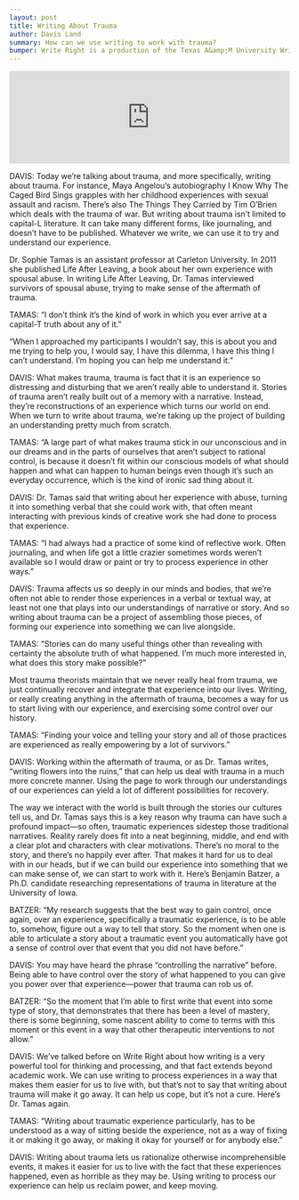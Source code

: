 ```yaml
---
layout: post
title: Writing About Trauma
author: Davis Land
summary: How can we use writing to work with trauma?
bumper: Write Right is a production of the Texas A&amp;M University Writing Center, a service of the Department of Undergraduate Studies. The UWC is dedicated to helping students become better communicators through whichever medium they are working in. Open to all Texas A&amp;M students, the writing center offers both face-to-face and online consultations. Make an appointment at writingcenter.tamu.edu. Find us on Twitter and Instagram as @tamuwc. Music in this episode came from Podington Bear.
---
```

<iframe width="100%" height="166" scrolling="no" frameborder="no" src="https://w.soundcloud.com/player/?url=https%3A//api.soundcloud.com/tracks/318339443&amp;color=ff5500&amp;auto_play=false&amp;hide_related=false&amp;show_comments=true&amp;show_user=true&amp;show_reposts=false"></iframe>

DAVIS: Today we’re talking about trauma, and more specifically, writing about trauma. For instance, Maya Angelou’s autobiography I Know Why The Caged Bird Sings grapples with her childhood experiences with sexual assault and racism. There’s also The Things They Carried by Tim O’Brien which deals with the trauma of war. But writing about trauma isn’t limited to capital-L literature. It can take many different forms, like journaling, and doesn’t have to be published. Whatever we write, we can use it to try and understand our experience.

Dr. Sophie Tamas is an assistant professor at Carleton University. In 2011 she published Life After Leaving, a book about her own experience with spousal abuse. In writing Life After Leaving, Dr. Tamas interviewed survivors of spousal abuse, trying to make sense of the aftermath of trauma.

TAMAS: “I don’t think it’s the kind of work in which you ever arrive at a capital-T truth about any of it.”

“When I approached my participants I wouldn’t say, this is about you and me trying to help you, I would say, I have this dilemma, I have this thing I can’t understand. I’m hoping you can help me understand it.”

DAVIS: What makes trauma, trauma is fact that it is an experience so distressing and disturbing that we aren’t really able to understand it. Stories of trauma aren’t really built out of a memory with a narrative. Instead, they’re reconstructions of an experience which turns our world on end. When we turn to write about trauma, we’re taking up the project of building an understanding pretty much from scratch.

TAMAS: “A large part of what makes trauma stick in our unconscious and in our dreams and in the parts of ourselves that aren’t subject to rational control, is because it doesn’t fit within our conscious models of what should happen and what can happen to human beings even though it’s such an everyday occurrence, which is the kind of ironic sad thing about it.

DAVIS: Dr. Tamas said that writing about her experience with abuse, turning it into something verbal that she could work with, that often meant interacting with previous kinds of creative work she had done to process that experience.

TAMAS: “I had always had a practice of some kind of reflective work. Often journaling, and when life got a little crazier sometimes words weren’t available so I would draw or paint or try to process experience in other ways.”

DAVIS: Trauma affects us so deeply in our minds and bodies, that we’re often not able to render those experiences in a verbal or textual way, at least not one that plays into our understandings of narrative or story. And so writing about trauma can be a project of assembling those pieces, of forming our experience into something we can live alongside.

TAMAS: “Stories can do many useful things other than revealing with certainty the absolute truth of what happened. I’m much more interested in, what does this story make possible?”

Most trauma theorists maintain that we never really heal from trauma, we just continually recover and integrate that experience into our lives. Writing, or really creating anything in the aftermath of trauma, becomes a way for us to start living with our experience, and exercising some control over our history.

TAMAS: “Finding your voice and telling your story and all of those practices are experienced as really empowering by a lot of survivors.”

DAVIS: Working within the aftermath of trauma, or as Dr. Tamas writes, “writing flowers into the ruins,” that can help us deal with trauma in a much more concrete manner. Using the page to work through our understandings of our experiences can yield a lot of different possibilities for recovery.

The way we interact with the world is built through the stories our cultures tell us, and Dr. Tamas says this is a key reason why trauma can have such a profound impact—so often, traumatic experiences sidestep those traditional narratives. Reality rarely does fit into a neat beginning, middle, and end with a clear plot and characters with clear motivations. There’s no moral to the story, and there’s no happily ever after. That makes it hard for us to deal with in our heads, but if we can build our experience into something that we can make sense of, we can start to work with it. Here’s Benjamin Batzer, a Ph.D. candidate researching representations of trauma in literature at the University of Iowa.

BATZER: “My research suggests that the best way to gain control, once again, over an experience, specifically a traumatic experience, is to be able to, somehow, figure out a way to tell that story. So the moment when one is able to articulate a story about a traumatic event you automatically have got a sense of control over that event that you did not have before.”

DAVIS: You may have heard the phrase “controlling the narrative” before. Being able to have control over the story of what happened to you can give you power over that experience—power that trauma can rob us of. 

BATZER: “So the moment that I’m able to first write that event into some type of story, that demonstrates that there has been a level of mastery, there is some beginning, some nascent ability to come to terms with this moment or this event in a way that other therapeutic interventions to not allow.”

DAVIS: We’ve talked before on Write Right about how writing is a very powerful tool for thinking and processing, and that fact extends beyond academic work. We can use writing to process experiences in a way that makes them easier for us to live with, but that’s not to say that writing about trauma will make it go away. It can help us cope, but it’s not a cure. Here’s Dr. Tamas again.

TAMAS: “Writing about traumatic experience particularly, has to be understood as a way of sitting beside the experience, not as a way of fixing it or making it go away, or making it okay for yourself or for anybody else.” 

DAVIS: Writing about trauma lets us rationalize otherwise incomprehensible events, it makes it easier for us to live with the fact that these experiences happened, even as horrible as they may be. Using writing to process our experience can help us reclaim power, and keep moving.
